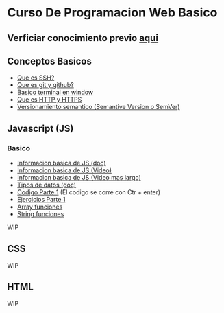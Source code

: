 # Curso De Programacion Web Basico

## Verficiar conocimiento previo [aqui](https://github.com/charly-palencia/developer-roadmap)

## Conceptos Basicos
- [Que es SSH?](https://www.youtube.com/watch?v=QgnzJ3nQylI)
- [Que es git y github?](https://www.youtube.com/watch?v=YlBy34ECh2s)
- [Basico terminal en window](https://www.youtube.com/watch?v=W6434nulBu8)
- [Que es HTTP y HTTPS](https://www.youtube.com/watch?v=6f7VKDmBBdM)
- [Versionamiento semantico (Semantive Version o SemVer)](https://www.youtube.com/watch?v=dj8H2mqiAtU)

## Javascript (JS)

### Basico

- [Informacion basica de JS (doc)](https://developer.mozilla.org/es/docs/Learn/JavaScript/First_steps/Qu%C3%A9_es_JavaScript)  
- [Informacion basica de JS (Video)](https://www.youtube.com/watch?v=0yPIZLbE1y0)  
- [Informacion basica de JS (Video mas largo)](https://www.youtube.com/watch?v=viQ6creGqFM)  
- [Tipos de datos (doc)](https://www.todojs.com/tipos-datos-javascript-es6/)
- [Codigo Parte 1](https://jsfiddle.net/chalien/sr4eujLa/)  (El codigo se corre con Ctr + enter)
- [Ejercicios Parte 1](https://jsfiddle.net/chalien/1hLzv5qp/9/)
- [Array funciones](https://developer.mozilla.org/es/docs/Web/JavaScript/Referencia/Objetos_globales/Array)
- [String funciones](https://developer.mozilla.org/es/docs/Web/JavaScript/Referencia/Objetos_globales/String)

WIP

## CSS

WIP

## HTML

WIP
